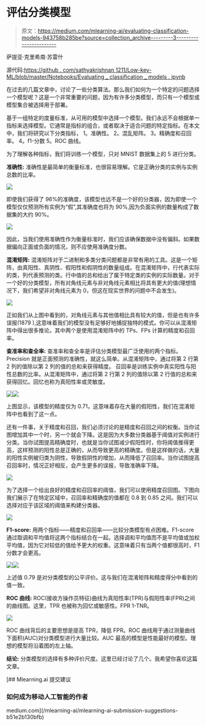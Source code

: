 # 评估分类模型

> 原文：<https://medium.com/mlearning-ai/evaluating-classification-models-943758b285be?source=collection_archive---------3----------------------->

萨提亚·克里希南·苏雷什

源代码:[https://github . com/sathyakrishnan 1211/Low-key-ML/blob/master/Notebooks/Evaluating _ classification _ models . ipynb](https://github.com/SathyaKrishnan1211/Low-key-ML/blob/master/Notebooks/Evaluating_classification_models.ipynb)

在过去的几篇文章中，讨论了一些分类算法。那么我们如何为一个特定的问题选择一个模型呢？这是一个非常重要的问题，因为有许多分类模型，而只有一个模型或模型集合被选择用于部署。

基于一组特定的度量标准，从可用的模型中选择一个模型。我们永远不会根据单一指标来选择模型。它通常是指标的组合，或者取决于适合问题的特定指标。在本文中，我们将研究以下分类指标，
1。准确性。
2。混乱矩阵。
3。精确度和召回率。
4。f1-分数
5。ROC 曲线。

为了理解各种指标，我们将训练一个模型，只对 MNIST 数据集上的 5 进行分类。

**准确性:**
准确性是最简单的衡量标准，也很容易理解。它是正确分类的实例与实例总数的比率。

![](img/118916798dfa0abde6f8529e638c223c.png)

即使我们获得了 96%的准确度，该模型也远不是一个好的分类器，因为即使一个模型仅仅预测所有实例为“假”,其准确度也将为 90%,因为负面实例的数量构成了数据集的大约 90%。

![](img/5c1256d33e4b83b0c03a8edaf29344db.png)

因此，当我们使用准确性作为衡量标准时，我们应该确保数据中没有偏斜。如果数据偏向正面或负面的情况，则不应使用准确度分数。

**混淆矩阵:**
混淆矩阵对于二进制和多类分类问题都是非常有用的工具。这是一个矩阵，由真阳性、真阴性、假阳性和假阴性的数量组成。在混淆矩阵中，行代表实际的类，列代表预测的类。行中值的总和给出了属于特定类的实例的实际数量。对于一个好的分类模型，所有对角线元素与非对角线元素相比将具有更大的值(理想情况下，我们希望非对角线元素为 0，但这在现实世界的问题中不会发生)。

![](img/6bf908f8ce259b0f5f30420de3d4a0df.png)

正如我们从上图中看到的，对角线元素与其他值相比具有较大的值，但是也有许多误报(1879 ),这意味着我们的模型没有足够好地捕捉独特的模式。你可以从混淆矩阵中得出很多推论。其中两个是使用混淆矩阵中的 TPs、FPs 计算的精度和召回率。

**查准率和查全率:**
查准率和查全率是评估分类模型最广泛使用的两个指标。
Precision 就是正面预测的准确性，就这么简单。从混淆矩阵中，通过将第 2 行第 2 列的值除以第 2 列的值的总和来获得精度。
召回率是训练实例中真实阳性与阳性总数的比率。从混淆矩阵中，通过将第 2 行第 2 列的值除以第 2 行值的总和来获得回忆。回忆也称为真阳性率或灵敏度。

![](img/2c96bf896ea132a924e52922dde45bb4.png)![](img/033e5b2949d7ebd159ca6f7263178224.png)

上图显示，该模型的精度仅为 0.71，这意味着存在大量的假阳性，我们在混淆矩阵中也看到了这一点。

还有一件事，关于精度和召回，我们必须讨论的是精度和召回之间的权衡。当你试图增加其中一个时，另一个就会下降。这是因为大多数分类器基于阈值对实例进行分类。当你试图提高精确度时，也就是当你试图减少假阳性时，你将阈值推得更高，这样预测的阳性总是正确的，从而导致更高的精确度。但是这样做的话，大量的阳性实例被归类为阴性，导致假阴性的增加，从而降低了召回率。当你试图提高召回率时，情况正好相反，会产生更多的误报，导致准确率下降。

![](img/44347fc1ce229b4b3eaaf40e502db60d.png)

为了选择一个给出良好的精度和召回率的阈值，我们可以使用精度召回图。下图向我们展示了在特定区域中，召回率和精确度的值都在 0.8 到 0.85 之间。我们可以选择对应于该区域的阈值来构建分类器。

![](img/db679208098652776431194d81c56447.png)

**F1-score:**
用两个指标——精度和召回率——比较分类模型有点困难。F1-score 通过取调和平均值将这两个指标结合在一起。选择调和平均值而不是平均值或加权平均值，因为它对较低的值给予更大的权重。这意味着只有当两个值都很高时，F1 分数才会更高。

![](img/6eb863456b497d31c5eee5cadf00e823.png)![](img/60cc5b1df3fdb8e433c3382440a1e688.png)

上述值 0.79 是对分类模型的公平评价。这与我们在混淆矩阵和精度得分中看到的值一致。

**ROC 曲线:**
ROC(接收方操作员特征)曲线为真阳性率(TPR)与假阳性率(FPR)之间的曲线图。这里，TPR 也被称为回忆或敏感性。FPR 1-TNR。

![](img/508081943a37f45512cf10e86d00d0dc.png)

ROC 曲线背后的主要思想是提高 TPR，降低 FPR。ROC 曲线用于通过测量曲线下面积(AUC)对分类模型进行大量比较。AUC 最高的模型是性能最好的模型。理想的模型将沿着图的左上轴。

**结论:**
分类模型的选择有多种评价尺度。这里已经讨论了几个。我希望你喜欢这篇文章。

[](/mlearning-ai/mlearning-ai-submission-suggestions-b51e2b130bfb) [## Mlearning.ai 提交建议

### 如何成为移动人工智能的作者

medium.com](/mlearning-ai/mlearning-ai-submission-suggestions-b51e2b130bfb)